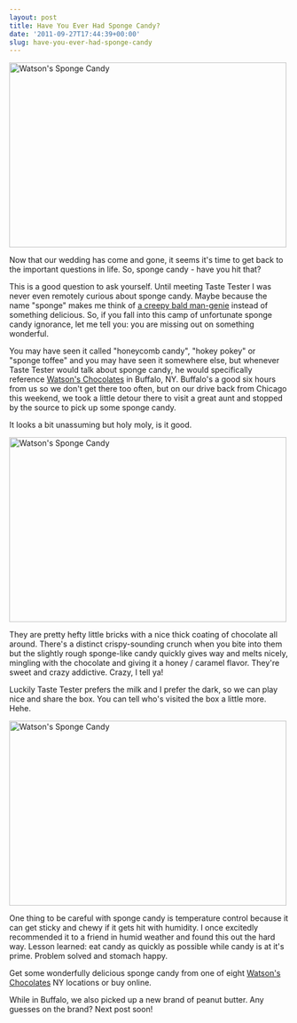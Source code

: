 ```yaml
---
layout: post
title: Have You Ever Had Sponge Candy?
date: '2011-09-27T17:44:39+00:00'
slug: have-you-ever-had-sponge-candy
---
```

<a href="http://www.flickr.com/photos/kstar810/6190201766/" title="Watson's Sponge Candy by kstar810, on Flickr"><img src="http://farm7.static.flickr.com/6162/6190201766_2faca687c2.jpg" width="500" height="333" alt="Watson's Sponge Candy"></a>

Now that our wedding has come and gone, it seems it's time to get back to the important questions in life. So, sponge candy - have you hit that?

This is a good question to ask yourself. Until meeting Taste Tester I was never even remotely curious about sponge candy. Maybe because the name "sponge" makes me think of <a href="http://en.wikipedia.org/wiki/Mr._Clean">a creepy bald man-genie</a> instead of something delicious. So, if you fall into this camp of unfortunate sponge candy ignorance, let me tell you: you are missing out on something wonderful.

You may have seen it called "honeycomb candy", "hokey pokey" or "sponge toffee" and you may have seen it somewhere else, but whenever Taste Tester would talk about sponge candy, he would specifically reference <a href="http://watsonschocolates.com/">Watson's Chocolates</a> in Buffalo, NY. Buffalo's a good six hours from us so we don't get there too often, but on our drive back from Chicago this weekend, we took a little detour there to visit a great aunt and stopped by the source to pick up some sponge candy.

It looks a bit unassuming but holy moly, is it good.

<a href="http://www.flickr.com/photos/kstar810/6190202038/" title="Watson's Sponge Candy by kstar810, on Flickr"><img src="http://farm7.static.flickr.com/6154/6190202038_6bc3c3b2f5.jpg" width="500" height="333" alt="Watson's Sponge Candy"></a>

They are pretty hefty little bricks with a nice thick coating of chocolate all around. There's a distinct crispy-sounding crunch when you bite into them but the slightly rough sponge-like candy quickly gives way and melts nicely, mingling with the chocolate and giving it a honey / caramel flavor. They're sweet and crazy addictive. Crazy, I tell ya!

Luckily Taste Tester prefers the milk and I prefer the dark, so we can play nice and share the box. You can tell who's visited the box a little more. Hehe.

<a href="http://www.flickr.com/photos/kstar810/6189684307/" title="Watson's Sponge Candy by kstar810, on Flickr"><img src="http://farm7.static.flickr.com/6003/6189684307_8021fd302a.jpg" width="500" height="333" alt="Watson's Sponge Candy"></a>

One thing to be careful with sponge candy is temperature control because it can get sticky and chewy if it gets hit with humidity. I once excitedly recommended it to a friend in humid weather and found this out the hard way. Lesson learned: eat candy as quickly as possible while candy is at it's prime. Problem solved and stomach happy.

Get some wonderfully delicious sponge candy from one of eight <a href="http://www.watsonschocolates.com/">Watson's Chocolates</a> NY locations or buy online.

While in Buffalo, we also picked up a new brand of peanut butter. Any guesses on the brand? Next post soon!
